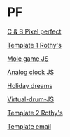 # PF
<a href="https://ryazyk.github.io/C&B_Pixel_perfect/"> C & B Pixel perfect</a>

<a href="https://ryazyk.github.io/Template1_rothy/">Template 1 Rothy's</a>

<a href="https://ryazyk.github.io/mole/">Mole game JS</a>

<a href="https://ryazyk.github.io/Analog_clock/">Analog clock JS</a>

<a href="https://ryazyk.github.io/Holiday_dreams/">Holiday dreams</a>

<a href="https://ryazyk.github.io/drum/">Virtual-drum-JS</a>

<a href="https://ryazyk.github.io/Template2 _rothy/">Template 2 Rothy's</a>

<a href="https://ryazyk.github.io/Template_email/">Template email</a>


